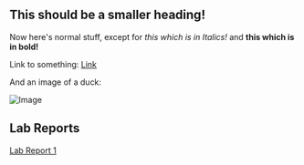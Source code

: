 
This should be a smaller heading!
---------------------------------

Now here's normal stuff, except for *this which is in Italics!* and **this which is in bold!**

Link to something: [Link](https://www.youtube.com/shorts/a8huLUKkZ08)

And an image of a duck:

![Image](https://hips.hearstapps.com/hmg-prod.s3.amazonaws.com/images/how-to-keep-ducks-call-ducks-1615457181.jpg?resize=640:*)

Lab Reports
----------

[Lab Report 1](https://thejoeship.github.io/-cse15l-lab-reports/lab-report-1-week-2.html)
